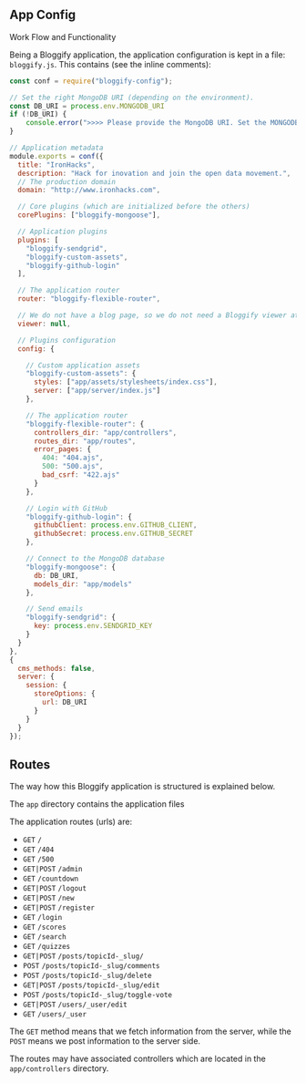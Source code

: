 
## App Config

Work Flow and Functionality

Being a Bloggify application, the application configuration is kept in a file: `bloggify.js`. This contains (see the inline comments):

```js
const conf = require("bloggify-config");

// Set the right MongoDB URI (depending on the environment).
const DB_URI = process.env.MONGODB_URI
if (!DB_URI) {
    console.error(">>>> Please provide the MongoDB URI. Set the MONGODB_URI environment variable.");
}

// Application metadata
module.exports = conf({
  title: "IronHacks",
  description: "Hack for inovation and join the open data movement.",
  // The production domain
  domain: "http://www.ironhacks.com",

  // Core plugins (which are initialized before the others)
  corePlugins: ["bloggify-mongoose"],

  // Application plugins
  plugins: [
    "bloggify-sendgrid",
    "bloggify-custom-assets",
    "bloggify-github-login"
  ],

  // The application router
  router: "bloggify-flexible-router",

  // We do not have a blog page, so we do not need a Bloggify viewer at all
  viewer: null,

  // Plugins configuration
  config: {

    // Custom application assets
    "bloggify-custom-assets": {
      styles: ["app/assets/stylesheets/index.css"],
      server: ["app/server/index.js"]
    },

    // The application router
    "bloggify-flexible-router": {
      controllers_dir: "app/controllers",
      routes_dir: "app/routes",
      error_pages: {
        404: "404.ajs",
        500: "500.ajs",
        bad_csrf: "422.ajs"
      }
    },

    // Login with GitHub
    "bloggify-github-login": {
      githubClient: process.env.GITHUB_CLIENT,
      githubSecret: process.env.GITHUB_SECRET
    },

    // Connect to the MongoDB database
    "bloggify-mongoose": {
      db: DB_URI,
      models_dir: "app/models"
    },

    // Send emails
    "bloggify-sendgrid": {
      key: process.env.SENDGRID_KEY
    }
  }
},
{
  cms_methods: false,
  server: {
    session: {
      storeOptions: {
        url: DB_URI
      }
    }
  }
});
```


## Routes

The way how this Bloggify application is structured is explained below.

The `app` directory contains the application files

The application routes (urls) are:


 - `GET`      `/`
 - `GET`      `/404`
 - `GET`      `/500`
 - `GET|POST` `/admin`
 - `GET`      `/countdown`
 - `GET|POST` `/logout`
 - `GET|POST` `/new`
 - `GET|POST` `/register`
 - `GET`      `/login`
 - `GET`      `/scores`
 - `GET`      `/search`
 - `GET`      `/quizzes`
 - `GET|POST` `/posts/topicId-_slug/`
 - `POST`     `/posts/topicId-_slug/comments`
 - `POST`     `/posts/topicId-_slug/delete`
 - `GET|POST` `/posts/topicId-_slug/edit`
 - `POST`     `/posts/topicId-_slug/toggle-vote`
 - `GET|POST` `/users/_user/edit`
 - `GET`      `/users/_user`


The `GET` method means that we fetch information from the server, while the `POST` means we post information to the server side.

The routes may have associated controllers which are located in the `app/controllers` directory.
